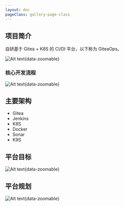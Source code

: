 ```yaml
---
layout: doc
pageClass: gallery-page-class
---
```


## 项目简介 ##

自研基于 Gitea + K8S 的 CI/DI 平台，以下称为 GiteaOps。

![Alt text](/images/cmono-93a13ef7ec982bab46d5792fb65c09c.png){data-zoomable}

### 核心开发流程 ###

![Alt text](/images/cmono-f6ca0d75611796a9288856c9dd1b435.png){data-zoomable}

## 主要架构 ##

- Gitea
- Jenkins
- K8S
- Docker
- Sonar
- K9S

## 平台目标 ##

![Alt text](/images/cmono-33cce413b8d4f0907bcffd423bc0607.png){data-zoomable}

## 平台规划 ##

![Alt text](/images/cmono-ee4c9fdc54f0aa4a2850808ac5548df.png){data-zoomable}
